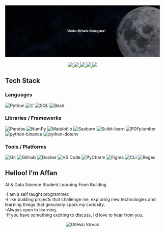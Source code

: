 ![Banner](https://github.com/le-Affan/le-Affan/blob/main/1500x500.jpeg)

<p align="center">
  <a href="https://wa.me/919167870478" target="_blank">
    <img src="https://img.shields.io/badge/WhatsApp-25D366?style=for-the-badge&logo=whatsapp&logoColor=white" />
  </a>
  <a href="mailto:shaikhaffan.work@gmail.com" target="_blank">
    <img src="https://img.shields.io/badge/Email-D14836?style=for-the-badge&logo=gmail&logoColor=white" />
  </a>
  <a href="https://www.instagram.com/le.affan/" target="_blank">
    <img src="https://img.shields.io/badge/Instagram-E4405F?style=for-the-badge&logo=instagram&logoColor=white" />
  </a>
  <a href="https://x.com/AffanShaikh3101" target="_blank">
    <img src="https://img.shields.io/badge/X-000000?style=for-the-badge&logo=x&logoColor=white" />
  </a>
  <a href="https://www.linkedin.com/in/affan-shaikh-ml/" target="_blank">
    <img src="https://img.shields.io/badge/LinkedIn-0077B5?style=for-the-badge&logo=linkedin&logoColor=white" />
  </a>
</p>

## Tech Stack

### Languages  
![Python](https://img.shields.io/badge/Python-3776AB?style=for-the-badge&logo=python&logoColor=white)
![C](https://img.shields.io/badge/C-00599C?style=for-the-badge&logo=c&logoColor=white)
![SQL](https://img.shields.io/badge/SQL-003B57?style=for-the-badge&logo=postgresql&logoColor=white)
![Bash](https://img.shields.io/badge/Bash-4EAA25?style=for-the-badge&logo=gnubash&logoColor=white)

### Libraries / Frameworks  
![Pandas](https://img.shields.io/badge/Pandas-150458?style=for-the-badge&logo=pandas&logoColor=white)
![NumPy](https://img.shields.io/badge/Numpy-013243?style=for-the-badge&logo=numpy&logoColor=white)
![Matplotlib](https://img.shields.io/badge/Matplotlib-11557c?style=for-the-badge&logo=plotly&logoColor=white)
![Seaborn](https://img.shields.io/badge/Seaborn-3776AB?style=for-the-badge&logoColor=white)
![Scikit-learn](https://img.shields.io/badge/Scikit--learn-F7931E?style=for-the-badge&logo=scikit-learn&logoColor=white)
![PDFplumber](https://img.shields.io/badge/PDFplumber-FF0000?style=for-the-badge&logo=adobeacrobatreader&logoColor=white)
![python-binance](https://img.shields.io/badge/python--binance-102B5F?style=for-the-badge&logo=binance&logoColor=yellow)
![python-dotenv](https://img.shields.io/badge/python--dotenv-000000?style=for-the-badge&logo=python&logoColor=white)

### Tools / Platforms  
![Git](https://img.shields.io/badge/Git-F05032?style=for-the-badge&logo=git&logoColor=white)
![GitHub](https://img.shields.io/badge/GitHub-181717?style=for-the-badge&logo=github&logoColor=white)
![Docker](https://img.shields.io/badge/Docker-2496ED?style=for-the-badge&logo=docker&logoColor=white)
![VS Code](https://img.shields.io/badge/VS%20Code-007ACC?style=for-the-badge&logo=visualstudiocode&logoColor=white)
![PyCharm](https://img.shields.io/badge/PyCharm-000000?style=for-the-badge&logo=pycharm&logoColor=white)
![Figma](https://img.shields.io/badge/Figma-F24E1E?style=for-the-badge&logo=figma&logoColor=white)
![CLI](https://img.shields.io/badge/CLI-181717?style=for-the-badge&logo=gnu&logoColor=white)
![Regex](https://img.shields.io/badge/Regex-FF0000?style=for-the-badge&logo=regex&logoColor=white)

<section class="text-center py-12">
  <h2 class="text-3xl font-bold mb-4">Helloo! I’m Affan</h2>
  <p class="text-lg mb-2">AI & Data Science Student Learning From Building.</p>
  <p class="text-base max-w-2xl mx-auto mb-6">
    -I am a self taught programmer.<br>
    -I like building projects that challenge me, exploring new technologies and learning things that genuinely spark my curiosity.<br>
    -Always open to learning.<br>
    -If you have something exciting to discuss, I’d love to hear from you.<br>
  </p>
</section>


<p align="center">
  <img src="https://github-readme-streak-stats.herokuapp.com?user=le-Affan&theme=tokyonight&hide_border=true" alt="GitHub Streak" />
</p>


